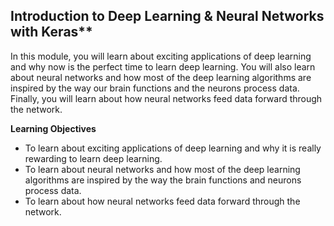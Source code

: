 ## Introduction to Deep Learning & Neural Networks with Keras**
In this module, you will learn about exciting applications of deep learning and why now is the perfect time to learn deep learning. You will also learn about neural networks and how most of the deep learning algorithms are inspired by the way our brain functions and the neurons process data. Finally, you will learn about how neural networks feed data forward through the network.

**Learning Objectives**

-   To learn about exciting applications of deep learning and why it is really rewarding to learn deep learning.
-   To learn about neural networks and how most of the deep learning algorithms are inspired by the way the brain functions and neurons process data.
-   To learn about how neural networks feed data forward through the network.
